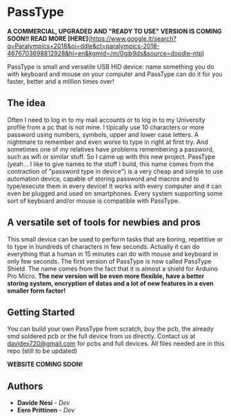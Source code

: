 # PassType

__A COMMERCIAL, UPGRADED AND "READY TO USE" VERSION IS COMING SOON!! READ MORE [HERE]__(https://www.google.it/search?q=Paralympics+2018&oi=ddle&ct=paralympics-2018-4676703698812928&hl=en&kgmid=/m/0gjb9ds&source=doodle-ntp)

PassType is small and versatile USB HID device: name something you do with keyboard and mouse on your computer and PassType can do it for you faster, better and a million times over!

## The idea

Often I need to log in to my mail accounts or to log in to my University profile from a pc that is not mine. I tipically use 10 characters or more password using numbers, symbols, upper and lower case letters. A nightmare to remember and even worse to type in right at first try. And sometimes one of my relatives have problems remembering a password, such as wifi or similar stuff. So I came up with this new project. PassType (yeah... I like to give names to the stuff I build, this name comes from the contraction of "password type in device") is a very cheap and simple to use automation device, capable of storing password and macros and to type/execute them in every device! It works with every computer and it can even be plugged and used on smartphones. Every system supporting some sort of keyboard and/or mouse is compatible with PassType.

## A versatile set of tools for newbies and pros

This small device can be used to perform tasks that are boring, repetitive or to type in hundreds of characters in few seconds. Actually it can do everything that a human in 15 minutes can do with mouse and keyboard in only few seconds. The first version of PassType is now called PassType Shield. The name comes from the fact that it is almost a shield for Arduino Pro Micro.
__The new version will be even more flexible, have a better storing system, encryption of datas and a lot of new features in a even smaller form factor!__

## Getting Started

You can build your own PassType from scratch, buy the pcb, the already smd soldered pcb or the full device from us directly.
Contact us at davidex720@gmail.com for pcbs and full devices. All files needed are in this repo (still to be updated)

__WEBSITE COMING SOON!__







## Authors

* **Davide Nesi** - *Dev*
* **Eero Prittinen** - *Dev*


